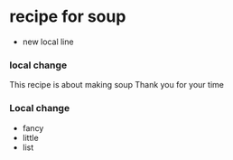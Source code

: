 # recipe for soup
- new local line
### local change
This recipe is about making soup
Thank you for your time
### Local change

- fancy
- little 
- list
